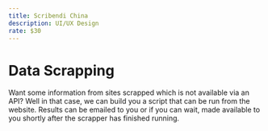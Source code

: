 ```yaml
---
title: Scribendi China
description: UI/UX Design
rate: $30
---
```


# Data Scrapping

Want some information from sites scrapped which is not available via an API? Well in that case, we can build you a script that can be run from the website. Results can be emailed to you or if you can wait, made available to you shortly after the scrapper has finished running.
